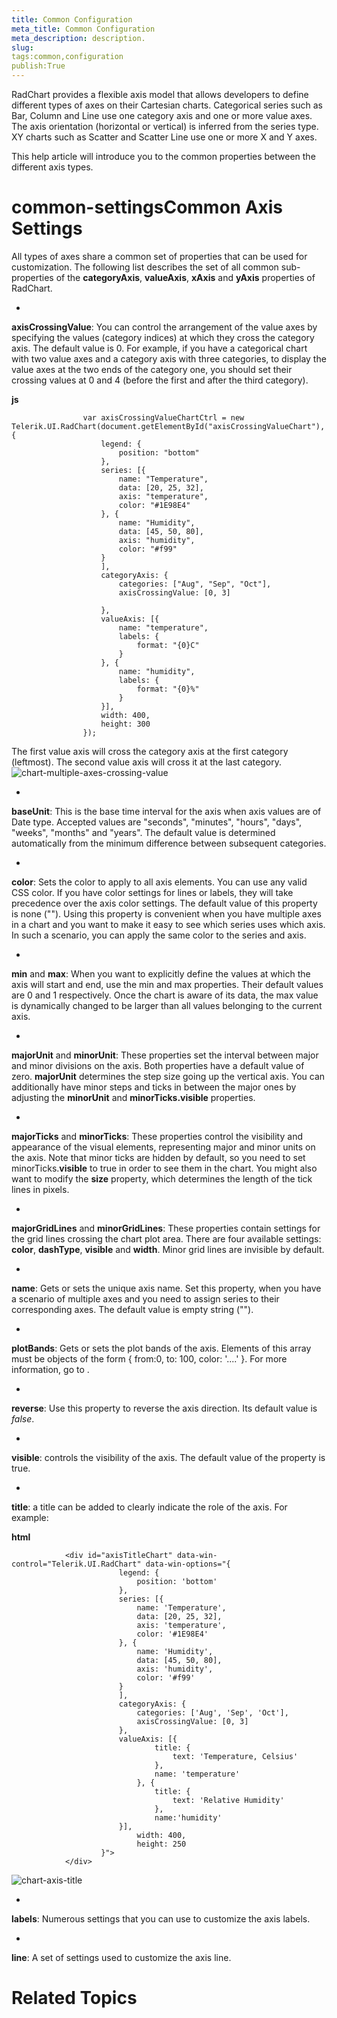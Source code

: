 ```yaml
---
title: Common Configuration
meta_title: Common Configuration
meta_description: description.
slug: 
tags:common,configuration
publish:True
---
```



RadChart provides a flexible axis model that allows developers to define different types of axes on their Cartesian charts.
				Categorical series such as Bar, Column and Line use one category axis and one or more value axes. The axis orientation (horizontal or vertical)
				is inferred from the series type. XY charts such as Scatter and Scatter Line use one or more X and Y axes.
			

This help article will introduce you to the common properties between the different axis types.
			

# common-settingsCommon Axis Settings

All types of axes share a common set of properties that can be used for customization. The following list describes
					the set of all common sub-properties of the __categoryAxis__, __valueAxis__,
					__xAxis__ and __yAxis__ properties of RadChart.
				

* 

__axisCrossingValue__: You can control the arrangement of the value axes by specifying the values (category indices) at which they
							cross the category axis. The default value is 0. For example, if you have a categorical chart with two value axes and a category
							axis with three categories, to display the value axes at the two ends of the category one, you should set their crossing values at
							0 and 4 (before the first and after the third category).
						


 __js__
    


					var axisCrossingValueChartCtrl = new Telerik.UI.RadChart(document.getElementById("axisCrossingValueChart"), {
						legend: {
							position: "bottom"
						},
						series: [{
							name: "Temperature",
							data: [20, 25, 32],
							axis: "temperature",
							color: "#1E98E4"
						}, {
							name: "Humidity",
							data: [45, 50, 80],
							axis: "humidity",
							color: "#f99"
						}
						],
						categoryAxis: {
							categories: ["Aug", "Sep", "Oct"],
							axisCrossingValue: [0, 3]
	
						},
						valueAxis: [{
							name: "temperature",
							labels: {
								format: "{0}C"
							}
						}, {
							name: "humidity",
							labels: {
								format: "{0}%"
							}
						}],
						width: 400,
						height: 300
					});



The first value axis will cross the category axis at the first category (leftmost). The second value axis will cross it at the last category.![chart-multiple-axes-crossing-value](../Media/Controls\Chart\chart-multiple-axes-crossing-value.png)

* 

__baseUnit__: This is the base time interval for the axis when axis values are of Date type. Accepted 
							values are "seconds", "minutes", "hours", "days", "weeks", "months" and "years". The default value is determined automatically from the 
							minimum difference between subsequent categories.
						

* 

__color__: Sets the color to apply to all axis elements. You can use any valid CSS color. If
							you have color settings for lines or labels, they will take precedence over the axis color settings. The default value
							of this property is none (""). Using this property is convenient when you have multiple axes in a chart and you want to make it easy
							to see which series uses which axis. In such a scenario, you can apply the same color to the series and axis.
						

* 

__min__ and __max__: When you want to explicitly define the values at which the axis will
							start and end, use the min and max properties. Their default values are 0 and 1 respectively. Once the chart is aware of its data,
							the max value is dynamically changed to be larger than all values belonging to the current axis.
						

* 

__majorUnit__ and __minorUnit__: These properties set the interval between major and
							minor divisions on the axis. Both properties have a default value of zero.
						   __majorUnit__ determines the step size going up the vertical axis. You
							can additionally have minor steps and ticks in between the major ones by adjusting the __minorUnit__ and 
							__minorTicks.visible__ properties.
						

* 

__majorTicks__ and __minorTicks__: These properties control the visibility and
							appearance of the visual elements, representing major and minor units on the axis. Note that minor ticks are hidden by default, so
							you need to set minorTicks.__visible__ to true in order to see them in the chart. 
							You might also want to modify the __size__ property, which determines the length of the tick lines in pixels.
						

* 

__majorGridLines__ and __minorGridLines__: These properties contain settings for the grid
							lines crossing the chart plot area. There are four available settings: __color__, __dashType__,
							__visible__ and __width__. Minor grid lines are invisible by default.
						

* 

__name__: Gets or sets the unique axis name. Set this property, when you have a scenario of multiple axes
							and you need to assign series to their corresponding axes. The default value is empty string ("").
						

* 

__plotBands__: Gets or sets the plot bands of the axis. Elements of this array must be
							objects of the form { from:0, to: 100, color: '....' }. For more information, go to [](195ceab9-d4cd-42ae-a97d-b489a4096f91).
						

* 

__reverse__: Use this property to reverse the axis direction. Its default value is *false*. 
						

* 

__visible__: controls the visibility of the axis. The default value of the property is true.
						

* 

__title__: a title can be added to clearly indicate the role of the axis. For example:
						


 __html__
    


				<div id="axisTitleChart" data-win-control="Telerik.UI.RadChart" data-win-options="{
							legend: {
								position: 'bottom'
							},
							series: [{
								name: 'Temperature',
								data: [20, 25, 32],
								axis: 'temperature',
								color: '#1E98E4'
							}, {
								name: 'Humidity',
								data: [45, 50, 80],
								axis: 'humidity',
								color: '#f99'
							}
							],
							categoryAxis: {
								categories: ['Aug', 'Sep', 'Oct'],
								axisCrossingValue: [0, 3]
							},
							valueAxis: [{
									title: {
										text: 'Temperature, Celsius'
									},
									name: 'temperature'
								}, {
									title: {
										text: 'Relative Humidity'
									},
									name:'humidity'
							}],
								width: 400,
								height: 250
						}">
				</div>

![chart-axis-title](../Media/Controls\Chart\chart-axis-title.png)

* 

__labels__: Numerous settings that you can use to customize the axis labels.
						

* 

__line__: A set of settings used to customize the axis line.
						

# Related Topics
